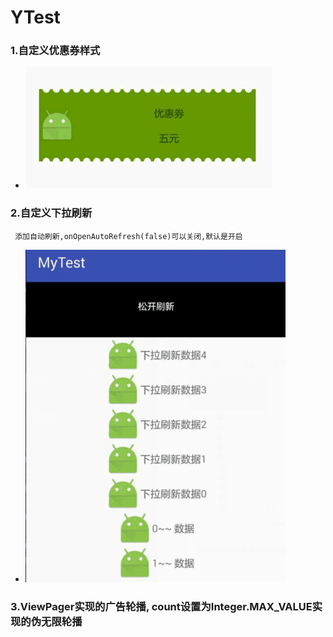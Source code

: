 # YTest  
### 1.自定义优惠券样式  
* <img src="/screenshots/coupon.png"/>  

### 2.自定义下拉刷新  
     添加自动刷新,onOpenAutoRefresh(false)可以关闭,默认是开启  

* <img src="/screenshots/refresh.png"/>  

### 3.ViewPager实现的广告轮播, count设置为Integer.MAX_VALUE实现的伪无限轮播

